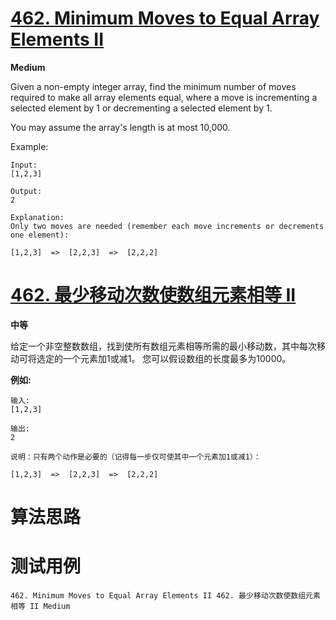 # [462. Minimum Moves to Equal Array Elements II][enTitle]

**Medium**



Given a non-empty integer array, find the minimum number of moves required to make all array elements equal, where a move is incrementing a selected element by 1 or decrementing a selected element by 1.

You may assume the array's length is at most 10,000.

Example:

```
Input:
[1,2,3]

Output:
2

Explanation:
Only two moves are needed (remember each move increments or decrements one element):

[1,2,3]  =>  [2,2,3]  =>  [2,2,2]

```






# [462. 最少移动次数使数组元素相等 II][cnTitle]

**中等**

给定一个非空整数数组，找到使所有数组元素相等所需的最小移动数，其中每次移动可将选定的一个元素加1或减1。 您可以假设数组的长度最多为10000。

**例如:** 

```
输入:
[1,2,3]

输出:
2

说明：只有两个动作是必要的（记得每一步仅可使其中一个元素加1或减1）： 

[1,2,3]  =>  [2,2,3]  =>  [2,2,2]

```




# 算法思路

# 测试用例
```
462. Minimum Moves to Equal Array Elements II 462. 最少移动次数使数组元素相等 II Medium
```

[enTitle]: https://leetcode.com/problems/minimum-moves-to-equal-array-elements-ii/
[cnTitle]: https://leetcode-cn.com/problems/minimum-moves-to-equal-array-elements-ii/
